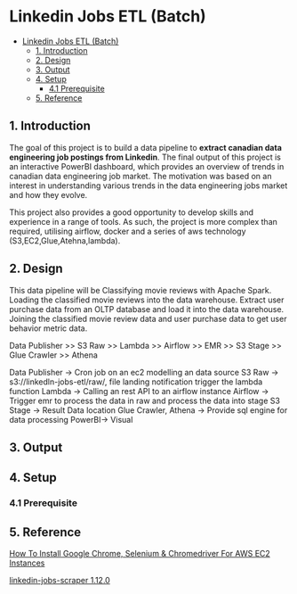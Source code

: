 # Linkedin Jobs ETL (Batch)

- [Linkedin Jobs ETL (Batch)](#beginner-de-project---batch-edition)
  - [1. Introduction](#1-introduction)
  - [2. Design](#2-design)
  - [3. Output](#3-output)
  - [4. Setup](#4-setup)
    - [4.1 Prerequisite](#41-prerequisite)
  - [5. Reference](#5-reference)

## 1. Introduction
The goal of this project is to build a data pipeline to **extract canadian data engineering job postings from Linkedin**. 
The final output of this project is an interactive PowerBI dashboard, which provides an overview of trends in canadian data engineering job market. 
The motivation was based on an interest in understanding various trends in the data engineering jobs market and how they evolve. 

This project also provides a good opportunity to develop skills and experience in a range of tools. 
As such, the project is more complex than required, utilising airflow, docker and a series of aws technology (S3,EC2,Glue,Atehna,lambda).

## 2. Design

This data pipeline will be 
Classifying movie reviews with Apache Spark.
Loading the classified movie reviews into the data warehouse.
Extract user purchase data from an OLTP database and load it into the data warehouse.
Joining the classified movie review data and user purchase data to get user behavior metric data.


Data Publisher >> S3 Raw >> Lambda >> Airflow >> EMR >> S3 Stage >> Glue Crawler >> Athena

Data Publisher -> Cron job on an ec2 modelling an data source
S3 Raw -> s3://linkedln-jobs-etl/raw/, file landing notification trigger the lambda function
Lambda -> Calling an rest API to an airflow instance
Airflow -> Trigger emr to process the data in raw and process the data into stage
S3 Stage -> Result Data location
Glue Crawler, Athena -> Provide sql engine for data processing
PowerBI-> Visual
## 3. Output

## 4. Setup

### 4.1 Prerequisite


## 5. Reference

[How To Install Google Chrome, Selenium & Chromedriver For AWS EC2 Instances](https://understandingdata.com/install-google-chrome-selenium-ec2-aws)

[linkedin-jobs-scraper 1.12.0](https://pypi.org/project/linkedin-jobs-scraper/)
